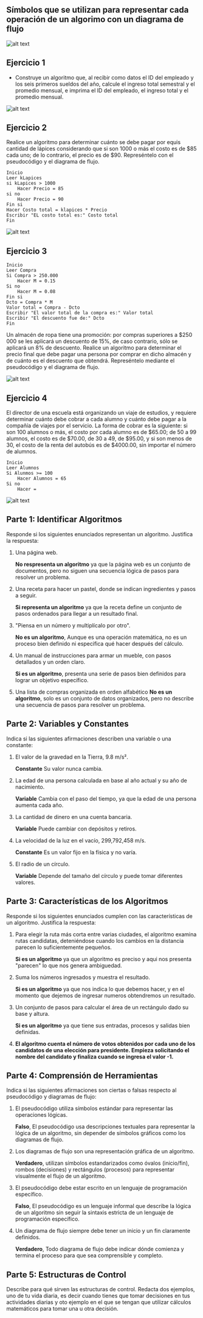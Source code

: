  ## Símbolos que se utilizan para representar cada operación de un  algorimo con un diagrama de flujo

 ![alt text](Images/Simbolos.jpg)

 ## Ejercicio 1 

- Construye un algoritmo que, al recibir como datos el ID del empleado y los seis primeros sueldos del año, calcule el ingreso total semestral y el promedio mensual, e imprima el ID del empleado, el ingreso total y el promedio mensual.

![alt text](Images/Diagrama1.png)

## Ejercicio 2 
Realice un algoritmo para determinar cuánto se debe pagar por equis cantidad de lápices considerando que si son 1000 o más el costo es de $85 cada uno; de lo contrario, el precio es de $90. Represéntelo con el pseudocódigo y el diagrama de flujo.

```
Inicio
Leer kLapices
si kLapices > 1000
    Hacer Precio = 85
si no 
    Hacer Precio = 90 
Fin si
Hacer Costo total = klapices * Precio
Escribir "EL costo total es:" Costo total
Fin 
```

![alt text](Images/Diagrama2.png)

## Ejercicio 3

```
Inicio 
Leer Compra 
Si Compra > 250.000 
    Hacer M = 0.15
Si no 
    Hacer M = 0.08
Fin si
Dcto = Compra * M
Valor total = Compra - Dcto 
Escribir "El valor total de la compra es:" Valor total
Escribir "El descuento fue de:" Dcto 
Fin 
```
Un almacén de ropa tiene una promoción: por compras superiores a $250 000 se les aplicará un descuento de 15%, de caso contrario, sólo se aplicará un 8% de descuento. Realice un algoritmo para determinar el precio final que debe pagar una persona por comprar en dicho almacén y de cuánto es el descuento que obtendrá. Represéntelo mediante el pseudocódigo y el diagrama de flujo.

![alt text](Images/Diagrama3.png)

## Ejercicio 4


El director de una escuela está organizando un viaje de estudios, y requiere determinar cuánto debe cobrar a cada alumno y cuánto debe pagar a la compañía de viajes por el servicio. La forma de cobrar es la siguiente: si son 100 alumnos o más, el costo por cada alumno es de $65.00; de 50 a 99 alumnos, el costo es de $70.00, de 30 a 49, de $95.00, y si son menos de 30, el costo de la renta del autobús es de $4000.00, sin importar el número de alumnos.

```
Inicio 
Leer Alumnos
Si Alunmos >= 100
    Hacer Alumnos = 65
Si no 
    Hacer = 

```
![alt text](Images/Diagrama4.png)



## Parte 1: Identificar Algoritmos

Responde si los siguientes enunciados representan un algoritmo. Justifica la respuesta:

1. Una página web.

    __No respresenta un algoritmo__ ya que la página web es un conjunto de documentos, pero no siguen una secuencia lógica de pasos para resolver un problema.


2. Una receta para hacer un pastel, donde se indican ingredientes y pasos a seguir.

    __Si representa un algoritmo__ ya que la receta define un conjunto de pasos ordenados para llegar a un resultado final.


3. "Piensa en un número y multiplícalo por otro".

    __No es un algoritmo__, Aunque es una operación matemática, no es un proceso bien definido ni especifica qué hacer después del cálculo.

4. Un manual de instrucciones para armar un mueble, con  pasos detallados y un orden claro.

    __Si es un algoritmo__, presenta una serie de pasos bien definidos para lograr un objetivo específico.

5. Una lista de compras organizada en orden alfabético
    __No es un algoritmo__, solo es un conjunto de datos organizados, pero no describe una secuencia de pasos para resolver un problema.

## Parte 2: Variables y Constantes

Indica si las siguientes afirmaciones describen una variable o una constante:

1. El valor de la gravedad en la Tierra, 9.8 m/s².

    __Constante__ Su valor nunca cambia.


2. La edad de una persona calculada en base al año actual y su año de nacimiento.

    __Variable__ Cambia con el paso del tiempo, ya que la edad de una persona aumenta cada año.


3. La cantidad de dinero en una cuenta bancaria.

    __Variable__ Puede cambiar con depósitos y retiros.


4. La velocidad de la luz en el vacío, 299,792,458 m/s.

    __Constante__ Es un valor fijo en la física y no varía.

5. El radio de un círculo.

    __Variable__ Depende del tamaño del círculo y puede tomar diferentes valores.



## Parte 3: Características de los Algoritmos

Responde si los siguientes enunciados cumplen con las características de un algoritmo. Justifica la respuesta:

1. Para elegir la ruta más corta entre varias ciudades, el algoritmo examina rutas candidatas, deteniéndose cuando los 
cambios en la distancia parecen lo suficientemente pequeños.

    __Si es un algoritmo__ ya que un algoritmo es preciso y aqui nos presenta "parecen" lo que nos genera ambiguedad.


2. Suma los números ingresados y muestra el resultado.

    __Si es un algoritmo__ ya que nos indica lo que debemos hacer, y en el momento que dejemos de ingresar numeros obtendremos un resultado.


3. Un conjunto de pasos para calcular el área de un rectángulo dado su base y altura.

    __Si es un algoritmo__ ya que tiene sus entradas, procesos y salidas bien definidas.


4. __El algoritmo cuenta el número de votos obtenidos por cada uno de los candidatos de una elección para presidente. Empieza solicitando el nombre del candidato y finaliza cuando se ingresa el valor -1.__



## Parte 4: Comprensión de Herramientas

Indica si las siguientes afirmaciones son ciertas o falsas respecto al pseudocódigo y diagramas de flujo:

1. El pseudocódigo utiliza símbolos estándar para representar las operaciones lógicas.

    __Falso__, El pseudocódigo usa descripciones textuales para representar la lógica de un algoritmo, sin depender de símbolos gráficos como los diagramas de flujo.


2. Los diagramas de flujo son una representación gráfica de un algoritmo.

    __Verdadero__, utilizan símbolos estandarizados como óvalos (inicio/fin), rombos (decisiones) y rectángulos (procesos) para representar visualmente el flujo de un algoritmo.


3. El pseudocódigo debe estar escrito en un lenguaje de programación específico.

    __Falso__, El pseudocódigo es un lenguaje informal que describe la lógica de un algoritmo sin seguir la sintaxis estricta de un lenguaje de programación específico. 


4. Un diagrama de flujo siempre debe tener un inicio y un fin claramente definidos.

    __Verdadero__, Todo diagrama de flujo debe indicar dónde comienza y termina el proceso para que sea comprensible y completo.

## Parte 5: Estructuras de Control

Describe para qué sirven las estructuras de control. Redacta dos ejemplos, uno de tu vida diaria, es decir cuando tienes que tomar decisiones en tus actividades diarias y oto ejemplo en el que se tengan que utilizar cálculos matemáticos para tomar una u otra decisión.